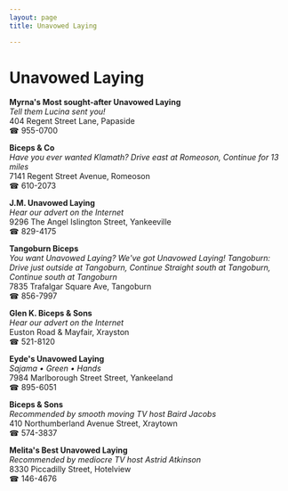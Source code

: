 ```yaml
---
layout: page 
title: Unavowed Laying

---
```



# Unavowed Laying


 **Myrna's Most sought-after Unavowed Laying**  
_Tell them Lucina sent you!_  
404 Regent Street Lane, Papaside  
☎ 955-0700

**Biceps & Co**  
_Have you ever wanted Klamath? 
Drive east at Romeoson, Continue for 13 miles_  
7141 Regent Street Avenue, Romeoson  
☎ 610-2073

**J.M. Unavowed Laying**  
_Hear our advert on the Internet_  
9296 The Angel Islington Street, Yankeeville  
☎ 829-4175

**Tangoburn Biceps**  
_You want Unavowed Laying? We've got Unavowed Laying! 
Tangoburn: Drive just outside at Tangoburn, Continue Straight south at Tangoburn, Continue south at Tangoburn_  
7835 Trafalgar Square Ave, Tangoburn  
☎ 856-7997

**Glen K. Biceps & Sons**  
_Hear our advert on the Internet_  
Euston Road & Mayfair, Xrayston  
☎ 521-8120

**Eyde's Unavowed Laying**  
_Sajama • Green • Hands_  
7984 Marlborough Street Street, Yankeeland  
☎ 895-6051

**Biceps & Sons**  
_Recommended by smooth moving TV host Baird Jacobs_  
410 Northumberland Avenue Street, Xraytown  
☎ 574-3837

**Melita's Best Unavowed Laying**  
_Recommended by mediocre TV host Astrid Atkinson_  
8330 Piccadilly Street, Hotelview  
☎ 146-4676

